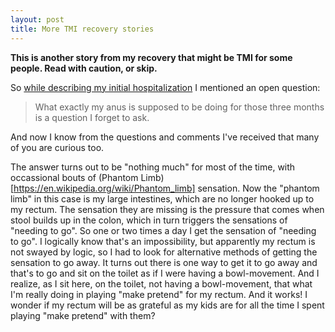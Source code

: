 ```yaml
---
layout: post
title: More TMI recovery stories
---
```


**This is another story from my recovery that might be TMI for some people. Read with caution, or skip.**

So [while describing my initial hospitalization](https://bitworking.org/news/2019/01/a-thing-that-happened)
I mentioned an open question:

> What exactly my anus is supposed to be doing for those three months is a question I forget to ask.

And now I know from the questions and comments I've received that many of you
are curious too.

The answer turns out to be "nothing much" for most of the time, with
occassional bouts of (Phantom Limb)[https://en.wikipedia.org/wiki/Phantom_limb] sensation.  Now the "phantom
limb" in this case is my large intestines, which are no longer hooked up to my
rectum. The sensation they are missing is the pressure that comes when stool
builds up in the colon, which in turn triggers the sensations of "needing to
go". So one or two times a day I get the sensation of "needing to go". I
logically know that's an impossibility, but apparently my rectum is not swayed
by logic, so I had to look for alternative methods of getting the sensation to
go away. It turns out there is one way to get it to go away and that's to go
and sit on the toilet as if I were having a bowl-movement. And I realize, as I
sit here, on the toilet, not having a bowl-movement, that what I'm really
doing in playing "make pretend" for my rectum. And it works! I wonder if
my rectum will be as grateful as my kids are for all the time I spent playing
"make pretend" with them?

<a href="https://brid.gy/publish/twitter"></a>
